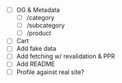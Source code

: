 - [ ] OG & Metadata
    - [ ] /category
    - [ ] /subcategory
    - [ ] /product

- [ ] Cart
- [ ] Add fake data
- [ ] Add fetching w/ revalidation & PPR
- [ ] Add README
- [ ] Profile against real site?